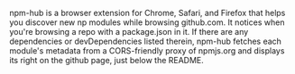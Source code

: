 <!--
title: npm-hub
website: http://npmhub.org
keywords: [Node.js, npm, browser extension]
start: 2013-06-20
end: 2013-07-01
-->

npm-hub is a browser extension for Chrome, Safari, and Firefox that helps you discover new np modules while browsing github.com. It notices when you're browsing a repo with a package.json in it. If there are any dependencies or devDependencies listed therein, npm-hub fetches each module's metadata from a CORS-friendly proxy of npmjs.org and displays its right on the github page, just below the README.

